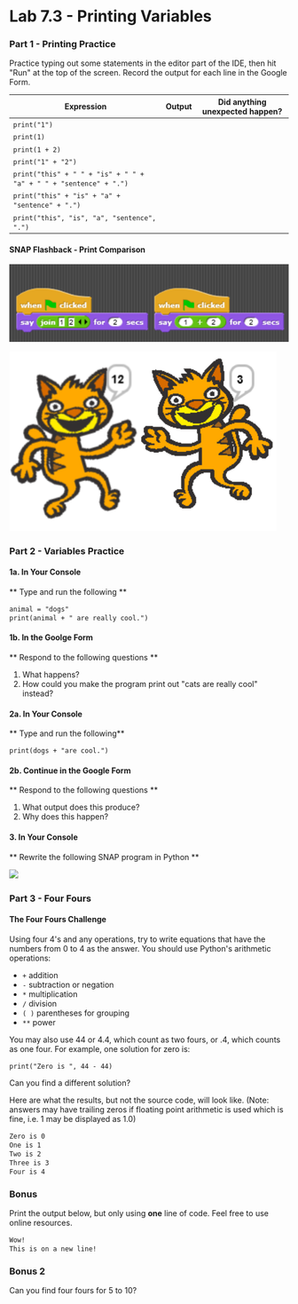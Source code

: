 # Lab 7.3 - Printing Variables

### Part 1 - Printing Practice

Practice typing out some statements in the editor part of the IDE, then hit "Run" at the top of the screen. Record the output for each line in the Google Form.

| Expression                                                        | Output | Did anything unexpected happen? |
| ----------------------------------------------------------------- | ------ | ------------------------------- |
| `print("1")`                                                      |        |                                 |
| `print(1)`                                                        |        |                                 |
| `print(1 + 2)`                                                    |        |                                 |
| `print("1" + "2")`                                                |        |                                 |
| `print("this" + " " + "is" + " " + "a" + " " + "sentence" + ".")` |        |                                 |
| `print("this" + "is" + "a" + "sentence" + ".")`                   |        |                                 |
| `print("this", "is", "a", "sentence", ".")`                       |        |                                 |

#### SNAP Flashback - Print Comparison

![](<../.gitbook/assets/snap blocks.png>)

![](<../.gitbook/assets/snap sprites.png>)

### Part 2 - Variables Practice

#### 1a. In Your Console

\*\* Type and run the following \*\*

```
animal = "dogs"
print(animal + " are really cool.")
```

#### 1b. In the Goolge Form

\*\* Respond to the following questions \*\*

1. What happens?
2. How could you make the program print out "cats are really cool" instead?

#### 2a. In Your Console

\*\* Type and run the following\*\*

```
print(dogs + "are cool.")
```

#### 2b. Continue in the Google Form

\*\* Respond to the following questions \*\*

1. What output does this produce?
2. Why does this happen?

#### 3. In Your Console

\*\* Rewrite the following SNAP program in Python \*\*&#x20;

![](../.gitbook/assets/snap\_blocks\_variables.png)

### Part 3 - Four Fours

#### The Four Fours Challenge

Using four 4's and any operations, try to write equations that have the numbers from 0 to 4 as the answer. You should use Python's arithmetic operations:

* `+` addition
* `-` subtraction or negation
* `*` multiplication
* `/` division
* `( )` parentheses for grouping
* `**` power

You may also use 44 or 4.4, which count as two fours, or .4, which counts as one four. For example, one solution for zero is:

```
print("Zero is ", 44 - 44)
```

Can you find a different solution?

Here are what the results, but not the source code, will look like. (Note: answers may have trailing zeros if floating point arithmetic is used which is fine, i.e. 1 may be displayed as 1.0)

```
Zero is 0
One is 1
Two is 2
Three is 3
Four is 4
```

### Bonus

Print the output below, but only using **one** line of code. Feel free to use online resources.

```
Wow!
This is on a new line!
```

### Bonus 2

Can you find four fours for 5 to 10?
